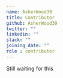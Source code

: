 ```yaml
---
name: AsherWood39
title: Contributor
github: AsherWood39
twitter: ""
linkedin: ""
slack: ""
joining_date: ""
role : contributor
---
```


Still waiting for this
